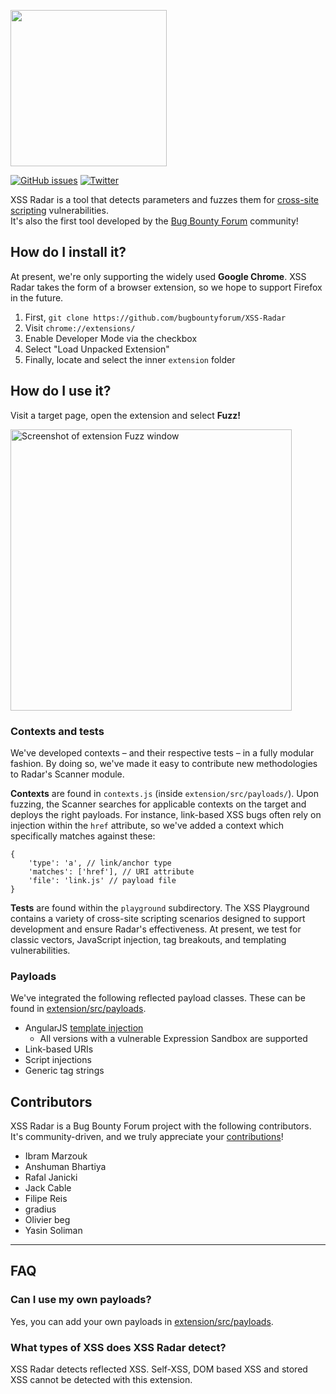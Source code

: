 <img src="https://user-images.githubusercontent.com/4115778/27097021-d8f2a73e-506a-11e7-8dd2-0ec615322516.png" height="250"></img>

[![GitHub issues](https://img.shields.io/github/issues/bugbountyforum/XSS-Radar.svg?style=flat-square)](https://github.com/bugbountyforum/XSS-Radar/issues)
[![Twitter](https://img.shields.io/twitter/url/https/github.com/bugbountyforum/XSS-Radar.svg?style=social)](https://twitter.com/intent/tweet?text=XSS%20Radar&url=https://github.com/bugbountyforum/XSS-Radar%5Bobject%20Object%5D)

XSS Radar is a tool that detects parameters and fuzzes them for <a href="https://www.owasp.org/index.php/Cross-site_Scripting_(XSS)">cross-site scripting</a> vulnerabilities.<br/>It's also the first tool developed by the <a href="https://bugbountyforum.com">Bug Bounty Forum</a> community! 

## How do I install it?
At present, we're only supporting the widely used **Google Chrome**. XSS Radar takes the form of a browser extension, so we hope to support Firefox in the future.

1. First, `git clone https://github.com/bugbountyforum/XSS-Radar`
2. Visit `chrome://extensions/`
3. Enable Developer Mode via the checkbox
4. Select "Load Unpacked Extension"
5. Finally, locate and select the inner `extension` folder

## How do I use it?
Visit a target page, open the extension and select **Fuzz!**

<img src="https://user-images.githubusercontent.com/4115778/27141364-df47a638-511f-11e7-8838-968e496a0d0f.png" alt="Screenshot of extension Fuzz window" height="450"/>

### Contexts and tests
We've developed contexts – and their respective tests – in a fully modular fashion. By doing so, we've made it easy to contribute new methodologies to Radar's Scanner module.

**Contexts** are found in `contexts.js` (inside `extension/src/payloads/`). Upon fuzzing, the Scanner searches for applicable contexts on the target and deploys the right payloads. For instance, link-based XSS bugs often rely on injection within the `href` attribute, so we've added a context which specifically matches against these:

```
{
    'type': 'a', // link/anchor type
    'matches': ['href'], // URI attribute
    'file': 'link.js' // payload file
}
```

**Tests** are found within the `playground` subdirectory. The XSS Playground contains a variety of cross-site scripting scenarios designed to support development and ensure Radar's effectiveness. At present, we test for classic vectors, JavaScript injection, tag breakouts, and templating vulnerabilities.

### Payloads
We've integrated the following reflected payload classes. These can be found in <a href="https://github.com/bugbountyforum/XSS-Radar/tree/master/extension/src/payloads">extension/src/payloads</a>.

* AngularJS [template injection](http://blog.portswigger.net/2016/01/xss-without-html-client-side-template.html)
    * All versions with a vulnerable Expression Sandbox are supported
* Link-based URIs
* Script injections 
* Generic tag strings

## Contributors
XSS Radar is a Bug Bounty Forum project with the following contributors. It's community-driven, and we truly appreciate your [contributions](https://github.com/bugbountyforum/XSS-Radar/blob/master/CONTRIBUTING.md)!

* Ibram Marzouk
* Anshuman Bhartiya
* Rafal Janicki
* Jack Cable
* Filipe Reis
* gradius
* Olivier beg
* Yasin Soliman

---

## FAQ

### Can I use my own payloads?

Yes, you can add your own payloads in [extension/src/payloads](https://github.com/bugbountyforum/XSS-Radar/tree/master/extension/src/payloads).

### What types of XSS does XSS Radar detect?

XSS Radar detects reflected XSS. Self-XSS, DOM based XSS and stored XSS cannot be detected with this extension.
